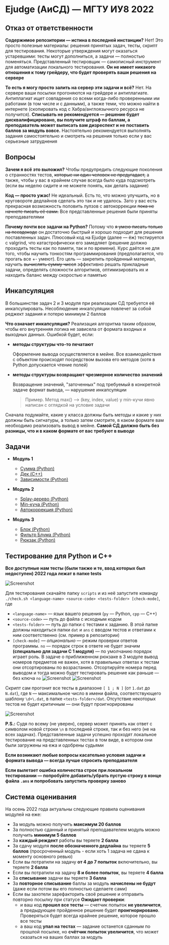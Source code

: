 # Ejudge (АиСД) — МГТУ ИУ8 2022

## Отказ от ответственности

**Содержимое репозитории — истина в последней инстанции?**
Нет! Это просто полезные материалы: решения принятых задач, тесты,
скрипт для тестирования.
Некоторые утверждения могут оказаться устаревшими:
тесты могут дополниться, а задачи — полностью поменяться.
Представленный тестировщик —
самописный инструмент для автоматизации локального тестирования.
**Он не имеет никакого отношения к тому грейдеру,
что будет проверять ваши решения на сервере**

**То есть я могу просто залить на сервер эти задачи и всё?**
Нет. На сервере ваши посылки прогоняются на грейдере и антиплагиате.
Антиплагиат ищет совпадения со всеми когда-либо проверенными им работами
(в том числе и с данными), а также теми, что можно найти в интернете
(скопировать код с Хабра/англоязычного ресурса не получится).
**Списывать не рекомендуется — решение будет дисквалифицировано,
вы получите штраф по баллам,
а преподаватель может выписать вам дизреспект
и не поставить баллов за модуль вовсе.**
Настоятельно рекомендуется выполнять задания самостоятельно и
смотреть на решения только если у вас серьезные затруднения

## Вопросы

**Зачем я всё это выложил?**
Чтобы предупредить следующие поколения о странностях тестов,
~~которые ни один человек не предугадает,~~
а также, чтобы у вас в крайнем случае всегда было куда подсмотреть
(если вы неделю сидите и не можете понять, как делать задание)

**Код — просто ужас!**
Не идеальный. Есть то, что можно улучшить, но в круговороте дедлайнов сделать это так и не удалось.
Зато у вас есть прекрасная возможность половить лулзов с автокоррекции ~~пока не начнете писать её сами.~~
Все представленные решения были приняты преподавателями

**Почему почти все задачи на Python?**
Потому что ~~я умею писать только на псевдокоде~~ он достаточно быстрый и хорошо
подходит для решения поставленных задач.
Плюсовый код на Ejudge (далее — ёж) тестируется с valgrind,
что катастрофически его замедляет (решение должно проходить тесты как по памяти, так и по времени).
Курс даётся не для того, чтобы научить тонкостям программирования (предполагается, что прогать все +- умеют).
Его цель — закрепить пройденный материал, научить ~~вычислять сумму чисел~~
эффективно решать прикладные задачи, определять сложности алгоритмов, оптимизировать их
и находить баланс между скоростью и памятью

## Инкапсуляция

В большинстве задач 2 и 3 модуля при реализации СД требуется её инкапсулировать.
Несоблюдение инкапсуляции повлечет за собой реджект задания и потерю минимум 2 баллов

**Что означает инкапсуляция?**
Реализация алгоритма таким образом,
чтобы его внутренняя логика не зависела от формата входных и выходных данных.
Ошибкой будет, если:

- **методы структуры что-то печатают**

  Оформление вывода осуществляется в мейне.
  Все взаимодействия с объектом происходят посредством вызова его методов
  (хотя в Python допускается чтение полей)

- **методы структуры возвращают чрезмерное количество значений**

  Возвращение значений,
  "заточенных" под требуемый в конкретной задаче формат вывода, — нарушение инкапсуляции
  > Пример. Метод max() —> (key, index, value)  у min-кучи явно
  > написан с оглядкой на условие задачи

Сначала подумайте, какие у класса должны быть методы и
какие у них должны быть сигнатуры, а только затем смотрите, в каком
формате вам необходимо реализовать вывод в мейне.
**Самой СД должно быть без разницы, что и в каком формате от вас требуют в выводе**

## Задачи

* **Модуль 1**
    * [Сумма (Python)](module-1/a-sum.py)
    * [Дек (C++)](module-1/b-dequeue.cpp)
    * [Зависимости (Python)](module-1/c-dependencies.py)

* **Модуль 2**
    * [Splay-дерево (Python)](module-2/b-splay-tree.py)
    * [Min-куча (Python)](module-2/c-min-heap.py)
    * [Автокоррекция (Python)](module-2/d-autocorrection.py)

* **Модуль 3**
    * [Блок (Python)](module-3/a-block.py)
    * [Фильтр Блума (Python)](module-3/b-bloom.py)
    * [Рюкзак (Python)](module-3/c-knapsack.py)

## Тестирование для Python и C++

**Все доступные нам тесты
(были также и те, ввод которых был недоступен)
2022 года лежат в папке tests**

![Screenshot](assets/checker-dequeue.png)

Для тестирования скачайте папку `scripts` и из неё запустите команду
`./check.sh <language-name> <source-code> <tests-folder> [check-mode]`, где

- `<language-name>` — язык вашего решения (`py` — Python, `cpp` — C++)
- `<source-code>` — путь до файла с исходным кодом
- `<tests-folder>` — путь до папки с тестами к заданию.
  В этой папке должны находиться папки `dat` и `ans` с вводом тестов
  и ответами к ним соответственно (см. пример в репозитории)
- `[check-mode]` — *опционально* — режим проверки ответов программы.
  `no` — порядок строк в ответе не будет значим **(специально для задачи C 1 модуля)**
  — по умолчанию порядок играет роль.
  В задаче о приближенном рюкзаке в 3 модуле вывод номеров предметов не важен,
  хотя в правильных ответах к тестам они отсортированы по возрастанию.
  Отсортируйте номера перед выводом и тогда можно будет тестировать решение
  как раньше — без ключа `no`
  ![Screenshot](assets/checker-dependencies-no-mistakes.png)
  ![Screenshot](assets/checker-dependencies-no-correct.png)

Скрипт сам прогонит все тесты в диапазоне `[ 1 ; N ]` (от `1.dat` до `N.dat`),
где `N` — максимальное число в имени файла, соответствующего шаблону `\d+\.dat`,
в папке `<tests-folder>/dat`.
Отсутствие некоторых тестов не будет критичным — они будут проигнорированы

![Screenshot](assets/checker-splay-tree.png)

**P.S.:**
Судя по всему (не уверен), сервер может принять как ответ с символом новой строки `\n` в
последней строке, так и без него (не на всех задачах).
Представленные задачи успешно проходят локальное тестирование
на представленных тестах в том виде, в котором они были загружены на ежа и одобрены судьями

**Если возникают любые вопросы касательно условия задачи и формата вывода — всегда лучше
спросить преподавателя**

**Если вылетает ошибка количества строк при локальном тестировании — попробуйте добавить/убрать
пустую строку в конце файла `.ans` и попробовать запустить проверку заново**

## Система оценивания

На осень 2022 года актуальны следующие правила оценивания модулей на еже:

- За модуль можно получить **максимум 20 баллов**
- За полностью сданный и принятый преподавателем модуль можно получить **минимум 5 баллов**
- За **каждый реждект** работы вы теряете **2 балла**
- За сдачу модуля **после обозначенного дедлайна** вы теряете **5 баллов**
  (просроченный модуль - если хоть 1 задача не сдана к моменту основного ревью)
- Если вы потратили на задачу **от 4 до 7 попыток** включительно, вы теряете **2 балла**
- Если вы потратили на задачу **8 и более попыток**, вы теряете **4 балла**
- За **списывание** задачи вы теряете **3 балла**
- За **повторное списывание** баллы за модуль **начислены не будут**
  (даже если потом вы его полностью сделаете сами)
- Если вы захотели зарефакторить своё решение и отправить повторно посылку при статусе **Ожидает проверки**:
    * и ваш код **прошел все тесты** — счетчик попыток **не увеличится**,
      а предыдующее пройденное решение будет **проигнорировано**.
      Проверяться будет всегда крайнее решение, которое прошло все тесты
    * а ваш код **упал на тестах** — задание останется сданным по прошлой посылке,
      но **счётчик попыток увеличится**, что может сказаться на ваших баллах за модуль
